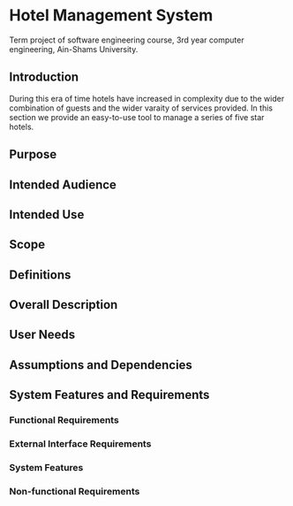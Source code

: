 # Hotel Management System
Term project of software engineering course, 3rd year computer engineering, Ain-Shams University.

## Introduction
During this era of time hotels have increased in complexity due to the wider combination of guests and the wider
varaity of services provided.
In this section we provide an easy-to-use tool to manage a series of five star hotels.

## Purpose


## Intended Audience


## Intended Use


## Scope


## Definitions


## Overall Description


## User Needs


## Assumptions and Dependencies


## System Features and Requirements

### Functional Requirements

### External Interface Requirements

### System Features

### Non-functional Requirements

